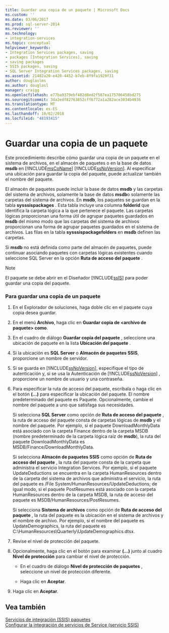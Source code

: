 ```yaml
---
title: Guardar una copia de un paquete | Microsoft Docs
ms.custom: ''
ms.date: 03/06/2017
ms.prod: sql-server-2014
ms.reviewer: ''
ms.technology:
- integration-services
ms.topic: conceptual
helpviewer_keywords:
- Integration Services packages, saving
- packages [Integration Services], saving
- saving packages
- SSIS packages, saving
- SQL Server Integration Services packages, saving
ms.assetid: 21482a20-e420-4452-b7eb-8f9fa1929f31
author: douglaslms
ms.author: douglasl
manager: craigg
ms.openlocfilehash: e77ba9379ebf482d8ed2f587ea175706458bd275
ms.sourcegitcommit: 3da2edf82763852cff6772a1a282ace3034b4936
ms.translationtype: MT
ms.contentlocale: es-ES
ms.lasthandoff: 10/02/2018
ms.locfileid: "48193415"
---
```

# <a name="save-a-copy-of-a-package"></a>Guardar una copia de un paquete
  Este procedimiento describe cómo guardar una copia de un paquete en el sistema de archivos, en el almacén de paquetes o en la base de datos **msdb** en [!INCLUDE[msCoName](../includes/msconame-md.md)] [!INCLUDE[ssNoVersion](../includes/ssnoversion-md.md)]. Al especificar una ubicación para guardar la copia del paquete, puede actualizar también el nombre del paquete.  
  
 El almacén de paquetes puede incluir la base de datos **msdb** y las carpetas del sistema de archivos, solamente la base de datos **msdb**o solamente las carpetas del sistema de archivos. En **msdb**, los paquetes se guardan en la tabla **sysssispackages** . Esta tabla incluye una columna **folderid** que identifica la carpeta lógica a la que pertenece el paquete. Las carpetas lógicas proporcionan una forma útil de agrupar paquetes guardados en **msdb** del mismo modo que las carpetas del sistema de archivos proporcionan una forma de agrupar paquetes guardados en el sistema de archivos. Las filas en la tabla **sysssispackagefolders** en **msdb** definen las carpetas.  
  
 Si **msdb** no está definida como parte del almacén de paquetes, puede continuar asociando paquetes con carpetas lógicas existentes cuando seleccione SQL Server en la opción **Ruta de acceso del paquete** .  
  
> [!NOTE]  
>  El paquete se debe abrir en el Diseñador [!INCLUDE[ssIS](../includes/ssis-md.md)] para poder guardar una copia del paquete.  
  
### <a name="to-save-a-copy-of-a-package"></a>Para guardar una copia de un paquete  
  
1.  En el Explorador de soluciones, haga doble clic en el paquete cuya copia desea guardar.  
  
2.  En el menú **Archivo**, haga clic en **Guardar copia de \<archivo de paquete> como**.  
  
3.  En el cuadro de diálogo **Guardar copia del paquete** , seleccione una ubicación de paquete en la lista **Ubicación del paquete** .  
  
4.  Si la ubicación es **SQL Server** o **Almacén de paquetes SSIS**, proporcione un nombre de servidor.  
  
5.  Si se guarda en [!INCLUDE[ssNoVersion](../includes/ssnoversion-md.md)], especifique el tipo de autenticación y, si se usa la Autenticación de [!INCLUDE[ssNoVersion](../includes/ssnoversion-md.md)] , proporcione un nombre de usuario y una contraseña.  
  
6.  Para especificar la ruta de acceso del paquete, escríbala o haga clic en el botón **(…)** para especificar la ubicación del paquete. El nombre predeterminado del paquete es Paquete. Opcionalmente, cambie el nombre del paquete a uno que satisfaga sus necesidades.  
  
     Si selecciona **SQL Server** como opción de **Ruta de acceso del paquete** , la ruta de acceso del paquete consta de carpetas lógicas de **msdb** y el nombre del paquete. Por ejemplo, si el paquete DownloadMonthlyData está asociado con la carpeta Finance dentro de la carpeta MSDB (nombre predeterminado de la carpeta lógica raíz de **msdb**), la ruta del paquete DownloadMonthlyData es MSDB/Finance/DownloadMonthlyData.  
  
     Si selecciona **Almacén de paquetes SSIS** como opción de **Ruta de acceso del paquete** , la ruta del paquete consta de la carpeta que administra el servicio Integration Services. Por ejemplo, si el paquete UpdateDeductions se encuentra en la carpeta HumanResources dentro de la carpeta del sistema de archivos que administra el servicio, la ruta del paquete es /File System/HumanResources/UpdateDeductions; de igual modo, si el paquete PostResumes está asociado con la carpeta HumanResources dentro de la carpeta MSDB, la ruta de acceso del paquete es MSDB/HumanResources/PostResumes.  
  
     Si selecciona **Sistema de archivos** como opción de **Ruta de acceso del paquete** , la ruta del paquete es la ubicación en el sistema de archivos y el nombre de archivo. Por ejemplo, si el nombre del paquete es UpdateDemographics, la ruta del paquete es C:\HumanResources\Quarterly\UpdateDemographics.dtsx.  
  
7.  Revise el nivel de protección del paquete.  
  
8.  Opcionalmente, haga clic en el botón para examinar **(…)** junto al cuadro **Nivel de protección** para cambiar el nivel de protección.  
  
    -   En el cuadro de diálogo **Nivel de protección de paquetes** , seleccione un nivel de protección diferente.  
  
    -   Haga clic en **Aceptar**.  
  
9. Haga clic en **Aceptar**.  
  
## <a name="see-also"></a>Vea también  
 [Servicios de integración &#40;SSIS&#41; paquetes](../../2014/integration-services/integration-services-ssis-packages.md)   
 [Configurar la integración de servicios de Service &#40;servicio SSIS&#41;](service/integration-services-service-ssis-service.md)  
  
  
